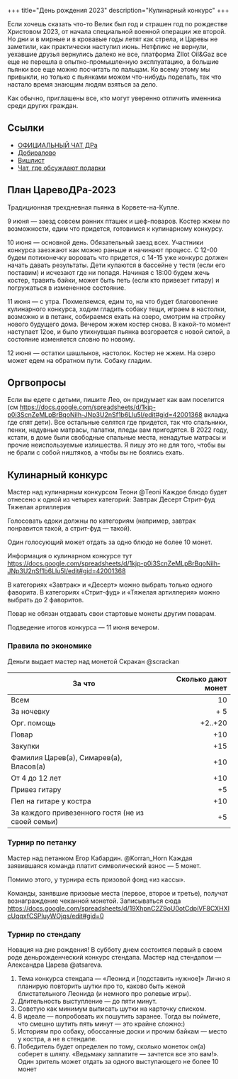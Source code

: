 +++
title="День рождения 2023"
description="Кулинарный конкурс"
+++

Если хочешь сказать что-то Велик был год и страшен год по рождестве Христовом 2023, от начала специальной военной операции же второй. Но дни и в мирные и в кровавые годы летят как стрела, и Царевы не заметили, как практически наступил июнь. Нетфликс не вернули, уехавшие друзья вернулись далеко не все, платформа ZIIot Oil&Gaz все еще не перешла в опытно-промышленную эксплуатацию, а большие пьянки все еще можно посчитать по пальцам. Ко всему этому мы привыкли, но только с пьянками можем что-нибудь поделать, так что настало время знающим людям взяться за дело.

Как обычно, приглашены все, кто могут уверенно отличить именника среди других граждан.

Ссылки
---

- [ОФИЦИАЛЬНЫЙ ЧАТ ДРа](https://t.me/+XoOp4XGc2z8wMTgy)
- [Добиралово](https://leotsarev.ru/personal/korvet/)
- [Вишлист](https://leotsarev.ru/personal/wishlist/leo/)
- [Чат, где обсуждают подарки](https://t.me/+ZfMzbkxf5tljMTUy)

План ЦаревоДРа-2023
---

Традиционная трехдневная пьянка в Корвете-на-Купле. 

9 июня — заезд совсем ранних пташек и шеф-поваров. Костер жжем по возможности, едим что придется, готовимся к кулинарному конкурсу.

10 июня — основной день. Обязательный заезд всех. Участники конкурса заезжают как можно раньше и начинают процесс. С 12-00 будем потихонечку воровать что придется, с 14-15 уже конкурс должен начать давать результаты. Дети купаются в бассейне у тестя (если его поставим) и исчезают где ни попадя. Начиная с 18:00 будем жечь костер, травить байки, может быть петь (если кто привезет гитару) и погружаться в измененное состояние.

11 июня — с утра. Похмеляемся, едим то, на что будет благоволение кулинарного конкурса, ходим гладить собаку тещи, играем в настолки, возможно и в петанк, собираемся ехать на озеро, смотрим на стройку нового будущего дома. Вечером жжем костер снова. В какой-то момент наступает 12ое, и было утихнувшая пьянка возгорается с новой силой, а состояние изменяется словно по новому.

12 июня — остатки шашлыков, настолок.  Костер не жжем. На озеро может едем на обратном пути. Собаку гладим.

Оргвопросы
---
Если вы едете с детьми, пишите Лео, он придумает как вам поселится (см <https://docs.google.com/spreadsheets/d/1kjp-p0i3ScnZeMLpBrBqoNilh-JNp3U2nSf1b6Llu5I/edit#gid=42001368> вкладка где спят дети). Все остальные селятся где придется, так что  спальники, пенки, надувные матрасы, палатки, пледы вам пригодятся. В 2022 году, кстати, в доме были свободные спальные места, ненадутые матрасы и прочие неиспользуемые излишества. Я пишу это не для того, чтобы вы не брали с собой ништяков, а чтобы вы не боялись ехать.

Кулинарный конкурс
---

Мастер над кулинарным конкурсом Теони @Teoni
Каждое блюдо будет отнесено к одной из четырех категорий:
Завтрак
Десерт
Стрит-фуд
Тяжелая артиллерия

Голосовать едоки должны по категориям (например, завтрак понравится такой, а стрит-фуд — такой).

Один голосующий может отдать за одно блюдо не более 10 монет.

Информация о кулинарном конкурсе тут <https://docs.google.com/spreadsheets/d/1kjp-p0i3ScnZeMLpBrBqoNilh-JNp3U2nSf1b6Llu5I/edit#gid=42001368>

В категориях «Завтрак» и «Десерт» можно выбрать только одного фаворита.
В категориях «Стрит-фуд» и «Тяжелая артиллерия» можно выбрать до 2 фаворитов.

Повар не обязан отдавать свои стартовые монеты другим поварам.

Подведение итогов конкурса — 11 июня вечером.


### Правила по экономике

Деньги выдает мастер над монетой Скракан @scrackan

За что | Сколько дают монет
-------|----------:
Всем | 10
За ночевку | + 5
Орг. помощь | +2..+20
Повар | +10
Закупки | +15
Фамилия Царев(а), Симарев(а), Власов(а) | +10
От 4 до 12 лет | +10
Привез гитару | +5
Пел на гитаре у костра | +10
За каждого привезенного гостя (не из своей семьи) | +5

### Турнир по петанку

Мастер над петанком Егор Кабардин. @Korran_Horn
Каждая заявившаяся команда платит символический взнос — 5 монет.

Помимо этого, у турнира есть призовой фонд «из кассы».

Команды, занявшие призовые места (первое, второе и третье), получат вознаграждение чеканной монетой.
Записываться сюда <https://docs.google.com/spreadsheets/d/19XhpnC2Z9oU0otCdpiVF8CXHXIcUqqxfCSPluyWOjqs/edit#gid=0>

### Турнир по стендапу

Новация на дне рождения! В субботу днем состоится первый в своем роде деньрожденческий конкурс стендапа. Мастер над стендапом — Александра Царева @atsareva.

1. Тема конкурса стендапа — «Леонид и [подставить нужное]»
Лично я планирую повторить шутки про то, каково быть женой блистательного Леонида (и немного про ролевые игры).
2. Длительность выступление — до пяти минут. 
3. Советую как минимум выписать шутки на карточку списком. 
3. В идеале — попробовать их пошутить заранее. Тогда вы поймете, что смешно шутить пять минут — это крайне сложно:)
4. Историям про собаку, обоссанные доски и прочим байкам — место у костра, а не в стендапе.
5. Победитель будет определен по тому, сколько монеток он(а) соберет в шляпу. «Ведьмаку заплатите — зачтется все это вам!». Один зритель может отдать за одного выступающего не более 10 монет

